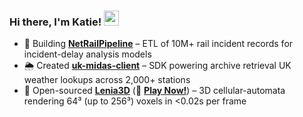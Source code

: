 ### Hi there, I'm Katie! <img src="https://raw.githubusercontent.com/MartinHeinz/MartinHeinz/master/wave.gif" width="24px">

- 🚄 Building [**NetRailPipeline**](https://github.com/Katielocks/NetRailPipeline) – ETL of 10M+ rail incident records for incident-delay analysis models 
- 🌦️ Created [**uk-midas-client**](https://github.com/Katielocks/uk-midas-client) – SDK powering archive retrieval UK weather lookups across 2,000+ stations  
- 🧬 Open-sourced [**Lenia3D**](https://github.com/Katielocks/Lenia3D) (🚀 **[Play Now!](https://katielocks.github.io/Projects/Lenia3D/)**) – 3D cellular-automata rendering 64³ (up to 256³) voxels in <0.02s per frame
